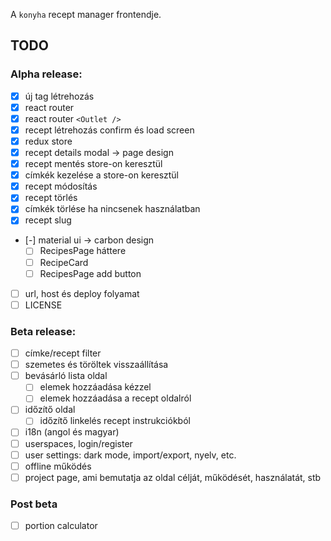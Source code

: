 A `konyha` recept manager frontendje.

## TODO

### Alpha release:

- [x] új tag létrehozás
- [x] react router
- [x] react router `<Outlet />`
- [x] recept létrehozás confirm és load screen
- [x] redux store
- [x] recept details modal -> page design
- [x] recept mentés store-on keresztül
- [x] címkék kezelése a store-on keresztül
- [x] recept módosítás
- [x] recept törlés
- [x] címkék törlése ha nincsenek használatban
- [x] recept slug
- [-] material ui -> carbon design
  - [ ] RecipesPage háttere
  - [ ] RecipeCard
  - [ ] RecipesPage add button
- [ ] url, host és deploy folyamat
- [ ] LICENSE

### Beta release:

- [ ] címke/recept filter
- [ ] szemetes és töröltek visszaállítása
- [ ] bevásárló lista oldal
  - [ ] elemek hozzáadása kézzel
  - [ ] elemek hozzáadása a recept oldalról
- [ ] időzítő oldal
  - [ ] időzítő linkelés recept instrukciókból
- [ ] i18n (angol és magyar)
- [ ] userspaces, login/register
- [ ] user settings: dark mode, import/export, nyelv, etc.
- [ ] offline működés
- [ ] project page, ami bemutatja az oldal célját, működését, használatát, stb

### Post beta

- [ ] portion calculator
